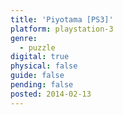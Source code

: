 ```yaml
---
title: 'Piyotama [PS3]'
platform: playstation-3
genre:
  - puzzle
digital: true
physical: false
guide: false
pending: false
posted: 2014-02-13
---
```

